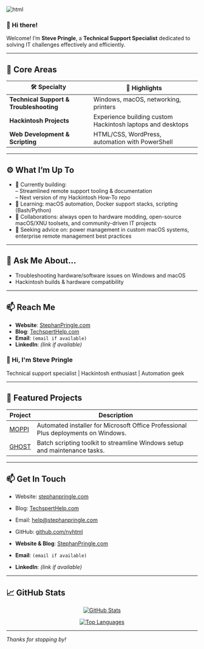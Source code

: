 ![html](https://user-images.githubusercontent.com/2177262/149684665-0017c492-891a-400d-9820-29a03aebdadb.png)

### 👋 Hi there!

Welcome! I’m **Steve Pringle**, a **Technical Support Specialist** dedicated to solving IT challenges effectively and efficiently.

---

## 🚀 Core Areas

| 🛠 Specialty | 🌟 Highlights |
|-------------|---------------|
| **Technical Support & Troubleshooting** | Windows, macOS, networking, printers  |
| **Hackintosh Projects** | Experience building custom Hackintosh laptops and desktops |
| **Web Development & Scripting** | HTML/CSS, WordPress, automation with PowerShell |

---

## ⚙️ What I’m Up To

- 🔭 Currently building:  
  – Streamlined remote support tooling & documentation  
  – Next version of my Hackintosh How‑To repo  
- 🌱 Learning: macOS automation, Docker support stacks, scripting (Bash/Python)  
- 👯 Collaborations: always open to hardware modding, open-source macOS/XNU toolsets, and community-driven IT projects  
- 🤔 Seeking advice on: power management in custom macOS systems, enterprise remote management best practices

---

## 💬 Ask Me About…

- Troubleshooting hardware/software issues on Windows and macOS  
- Hackintosh builds & hardware compatibility    

---

## 📫 Reach Me

- **Website**: [StephanPringle.com](https://www.stephanpringle.com)  
- **Blog**: [TechspertHelp.com](https://www.stephanpringle.com/blog/)
- **Email**: `(email if available)`  
- **LinkedIn**: *(link if available)*

### 👋 Hi, I'm Steve Pringle

Technical support specialist | Hackintosh enthusiast | Automation geek

---

## 🔧 Featured Projects

| Project | Description |
|---------|-------------|
| [MOPPI](https://github.com/nyhtml/MOPPI) | Automated installer for Microsoft Office Professional Plus deployments on Windows. |
| [GHOST](https://github.com/nyhtml/GHOST) | Batch scripting toolkit to streamline Windows setup and maintenance tasks. |


---

## 📫 Get In Touch

- Website: [stephanpringle.com](https://stephanpringle.com)
- Blog: [TechspertHelp.com](https://stephanpringle.com)  
- Email: help@stephanpringle.com  
- GitHub: [github.com/nyhtml](https://github.com/nyhtml)  


- **Website & Blog**: [StephanPringle.com](https://www.stephanpringle.com)  
- **Email**: `(email if available)`  
- **LinkedIn**: *(link if available)*
---

## 📈 GitHub Stats

<p align="center">
  <a href="https://github.com/nyhtml/nyhtml/">
    <img src="https://github-readme-stats.vercel.app/api?username=nyhtml&include_all_commits=true&show_icons=true&count_private=false" alt="GitHub Stats" />
  </a>
</p>

<p align="center">
  <a href="https://github.com/nyhtml">
    <img src="https://github-readme-stats.vercel.app/api/top-langs/?username=nyhtml&layout=compact&hide=java" alt="Top Languages" />
  </a>
</p>

---

*Thanks for stopping by!*
